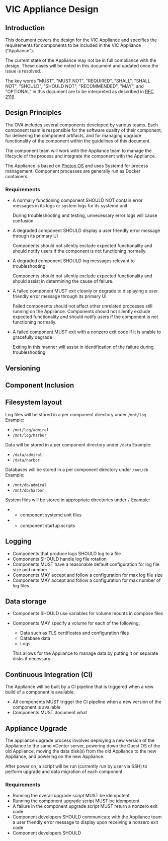# VIC Appliance Design

## Introduction

This document covers the design for the VIC Appliance and specifies the requirements for components
to be included in the VIC Appliance ("Appliance").

The current state of the Appliance may not be in full compliance with the design. These cases will
be noted in this document and updated once the issue is resolved.

The key words "MUST", "MUST NOT", "REQUIRED", "SHALL", "SHALL NOT", "SHOULD", "SHOULD NOT",
"RECOMMENDED",  "MAY", and "OPTIONAL" in this document are to be interpreted as described in
[RFC 2119](https://tools.ietf.org/html/rfc2119).

## Design Principles

The OVA includes several components developed by various teams. Each component team is responsible
for the software quality of their component, for delivering the component artifacts, and for
managing upgrade functionality of the component within the guidelines of this document.

The component team will work with the Appliance team to manage the lifecycle of the process and
integrate the component with the Appliance.

The Appliance is based on [Photon OS](https://github.com/vmware/photon) and uses Systemd for process
management. Component processes are generally run as Docker containers.

### Requirements

- A normally functioning component SHOULD NOT contain error messages in its logs or system logs for
  its systemd unit

  During troubleshooting and testing, unnecessary error logs will cause confusion.

- A degraded component SHOULD display a user friendly error message through its primary UI

  Components should not silently exclude expected functionality and should notify users if the
  component is not functioning normally.

- A degraded component SHOULD log messages relevant to troubleshooting

  Components should not silently exclude expected functionality and should assist in determining the
  cause of failure.

- A failed component MUST exit cleanly or degrade to displaying a user friendly error message
  through its primary UI

  Failed components should not affect other unrelated processes still running on the Appliance.
  Components should not silently exclude expected functionality and should notify users if the
  component is not functioning normally.

- A failed component MUST exit with a nonzero exit code if it is unable to gracefully degrade

  Exiting in this manner will assist in identification of the failure during troubleshooting.


## Versioning




## Component Inclusion



## Filesystem layout

Log files will be stored in a per component directory under `/mnt/log`
Example:
- `/mnt/log/admiral`
- `/mnt/log/harbor`

Data will be stored in a per component directory under `/data`
Example:
- `/data/admiral`
- `/data/harbor`

Databases will be stored in a per component directory under `/mnt/db`
Example:
- `/mnt/db/admiral`
- `/mnt/db/harbor`

System files will be stored in appropriate directories under `/` 
Example:
-  - component systemd unit files
-  - component startup scripts


## Logging

- Components that produce logs SHOULD log to a file
- Components SHOULD handle log file rotation
- Components MUST have a reasonable default configuration for log file size and number
- Components MAY accept and follow a configuration for max log file size
- Components MAY accept and follow a configuration for max number of log files


## Data storage

- Components SHOULD use variables for volume mounts in compose files
- Components MAY specify a volume for each of the following:
  - Data such as TLS certificates and configuration files
  - Database data
  - Logs

  This allows for the Appliance to manage data by putting it on separate disks if necessary.


## Continuous Integration (CI)

The Appliance will be built by a CI pipeline that is triggered when a new build of a component is
available. 

- All components MUST trigger the CI pipeline when a new version of the component is available
- Components MUST document what 


## Appliance Upgrade

The appliance upgrade process involves deploying a new version of the Appliance to the same vCenter
server, powering down the Guest OS of the old Appliance, moving the data disk(s) from the old
Appliance to the new Appliance, and powering on the new Appliance.

After power on, a script will be run (currently run by user via SSH) to perform upgrade and data
migration of each component.

### Requirements

- Running the overall upgrade script MUST be idempotent
- Running the component upgrade script MUST be idempotent
- A failure in the component upgrade script MUST return a nonzero exit code
- Component developers SHOULD communicate with the Appliance team a user friendly error
  message to display upon receiving a nonzero exit code
- Component developers SHOULD 
